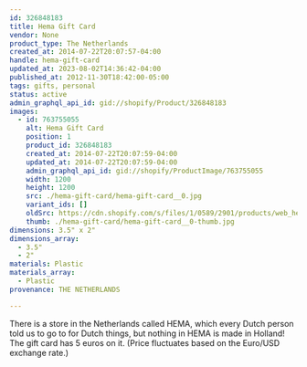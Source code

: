 ```yaml
---
id: 326848183
title: Hema Gift Card
vendor: None
product_type: The Netherlands
created_at: 2014-07-22T20:07:57-04:00
handle: hema-gift-card
updated_at: 2023-08-02T14:36:42-04:00
published_at: 2012-11-30T18:42:00-05:00
tags: gifts, personal
status: active
admin_graphql_api_id: gid://shopify/Product/326848183
images:
  - id: 763755055
    alt: Hema Gift Card
    position: 1
    product_id: 326848183
    created_at: 2014-07-22T20:07:59-04:00
    updated_at: 2014-07-22T20:07:59-04:00
    admin_graphql_api_id: gid://shopify/ProductImage/763755055
    width: 1200
    height: 1200
    src: ./hema-gift-card/hema-gift-card__0.jpg
    variant_ids: []
    oldSrc: https://cdn.shopify.com/s/files/1/0589/2901/products/web_hema-card.jpeg?v=1406074079
    thumb: ./hema-gift-card/hema-gift-card__0-thumb.jpg
dimensions: 3.5" x 2"
dimensions_array:
  - 3.5"
  - 2"
materials: Plastic
materials_array:
  - Plastic
provenance: THE NETHERLANDS

---
```


There is a store in the Netherlands called HEMA, which every Dutch person told us to go to for Dutch things, but nothing in HEMA is made in Holland! The gift card has 5 euros on it. (Price fluctuates based on the Euro/USD exchange rate.)